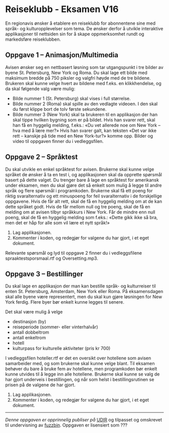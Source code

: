 # Reiseklubb - Eksamen V16

En regionavis ønsker å etablere en reiseklubb for abonnentene sine med språk- og
kulturopplevelser som tema. De ønsker derfor å utvikle interaktive applikasjoner til
nettsiden sin for å skape oppmerksomhet rundt og markedsføre reiseklubben.

## Oppgave 1 – Animasjon/Multimedia

Avisen ønsker seg en nettbasert løsning som tar utgangspunkt i tre bilder av byene St. Petersburg, New York og Roma. Du skal lage ett bilde med maksimum bredde på 750 piksler og valgfri høyde med de tre bildene. Brukeren skal kunne velge hvert av bildene med f.eks. en klikkhendelse, og da skal følgende valg være mulig:

* Bilde nummer 1 (St. Petersburg) skal vises i full størrelse.
* Bilde nummer 2 (Roma) skal spille av den vedlagte videoen. I den skal du først klippe bort de tolv første sekundene.
* Bilde nummer 3 (New York) skal ta brukeren til en applikasjon der han skal tippe hvilken bygning som er på bildet. Hvis han svarer rett, skal han få en hyggelig melding, f.eks.: «Du vet allerede noe om New York – hva med å lære mer?» Hvis han svarer galt, kan teksten «Det var ikke rett – kanskje på tide med en New York-tur?» komme opp. Bilder og video til oppgaven finner du i vedleggsfilen.

## Oppgave 2 – Språktest

Du skal utvikle en enkel språktest for avisen. Brukerne skal kunne velge språket de ønsker å ta en test i, og applikasjonen skal da opprette spørsmål basert på dette valget. Du trenger bare å lage en språktest for amerikansk under eksamen, men du skal gjøre det så enkelt som mulig å legge til andre språk og flere spørsmål i programkoden. Brukerne skal få ett poeng for riktig svaralternativ og ett minuspoeng for feil svaralternativ i de forskjellige oppgavene. Hvis de får alt rett, skal de få en hyggelig melding om at de kan dette språket godt. Hvis de får mellom null og tre poeng, skal de få en melding om at avisen tilbyr språkkurs i New York. Får de mindre enn null poeng, skal de få en hyggelig melding som f.eks.: «Dette gikk ikke så bra, men det er håp for alle som vil lære et nytt språk!»

1. Lag applikasjonen.
1. Kommenter i koden, og redegjør for valgene du har gjort, i et eget dokument.

Relevante spørsmål og lyd til oppgave 2 finner du i vedleggsfilene
spraaktestsporsmaal.rtf og Oversetting.mp3.

## Oppgave 3 – Bestillinger

Du skal lage en applikasjon der man kan bestille språk- og kulturreiser til enten St. Petersburg, Amsterdam, New York eller Roma. På eksamensdagen skal alle byene være representert, men du skal kun gjøre løsningen for New York ferdig. Flere byer bør enkelt kunne legges til senere.

Det skal være mulig å velge

* destinasjon (by)
* reiseperiode (sommer- eller vinterhalvår)
* antall dobbeltrom
* antall enkeltrom
* hotell
* kulturpass for kulturelle aktiviteter (pris kr 700)

I vedleggsfilen hoteller.rtf er det en oversikt over hotellene som avisen samarbeider med, og som brukerne skal kunne velge blant. Til eksamen behøver du bare å bruke fem av hotellene, men programkoden bør enkelt kunne utvides til å legge inn alle hotellene. Brukerne skal kunne se valg de har gjort underveis i bestillingen, og når som helst i bestillingsrutinen se prisen på de valgene de har gjort.

1. Lag applikasjonen.
1. Kommenter i koden, og redegjør for valgene du har gjort, i et eget dokument.

---

_Denne oppgaven er opprinnelig publiser på_ [UDIR](https://dok.udir.no/EksamensOppgaver.aspx?proveType=EV) og tilpasset og omskrevet til undervisning av [fuzzbin](https://github.com/fuzzbin). Oppgaven er lisensiert som ???
